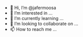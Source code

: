 - 👋 Hi, I’m @jafermoosa
- 👀 I’m interested in ...
- 🌱 I’m currently learning ...
- 💞️ I’m looking to collaborate on ...
- 📫 How to reach me ...

<!---
jafermoosa/jafermoosa is a ✨ special ✨ repository because its `README.md` (this file) appears on your GitHub profile.
You can click the Preview link to take a look at your changes.
--->
